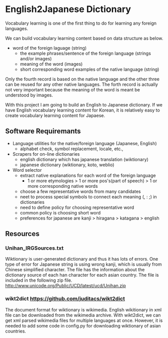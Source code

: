 # English2Japanese Dictionary
Vocabulary learning is one of the first thing to do for learning any foreign languages.

We can build vocabulary learning content based on data structure as below.
* word of the foreign laguage (string)
  * the example phrases/sentence of the foreign language (strings and/or images)
  * meaning of the word (images)
  * short corresponding word examples of the native language (string)

Only the fourth record is based on the native language and the other three can be reused for any other native languages.
The forth record is actually not very important because the meaning of the word is meant be understood by images.

With this project I am going to build an English to Japanese dictionary.
If we have English vocabulary learning content for Korean, it is relatively easy to create vocabulary learning content for Japaese.


## Software Requiremants
* Language utilities for the native/foreign language (Japanese, English)
  * alphabet check, symbol replacement, locale, etc.,
* Scrapers for on-line dictionaries
  * english dictionary which has japanese translation (wiktionary)
  * japanese dictionary (wiktionary, koto, weblio)
* Word selector
  * extract native explanations for each word of the foreign language
    * 1 or more etymologies > 1 or more pos's(part of speech) > 1 or more corresponding native words
  * choose a few representative words from many candidates
  * neet to process special symbols to connect each meaning (, : ;) in dictionaries
  * need to define policy for choosing representative word
  * common policy is choosing short word
  * preferences for japanese are kanji > hiragana > katagana > english

## Resources
### Unihan_IRGSources.txt
Wiktionary is user-generated dictionary and thus it has lots of errors.
One type of error for Japanese string is using wrong kanji, which is usually from Chinese simplified character.
The file has the information about the dictionary source of each han character for each asian country.
The file is included in the following zip file. http://www.unicode.org/Public/UCD/latest/ucd/Unihan.zip

### wikt2dict https://github.com/juditacs/wikt2dict
The document format for wiktionary is wikimedia.
English wikitionary in xml file can be downloaded from the wikimedia archive.
With wikt2dict, we can get xml parsed wikimedia files for multiple languages at once.
However, it is needed to add some code in config.py for downloading wiktionary of asian countries.
